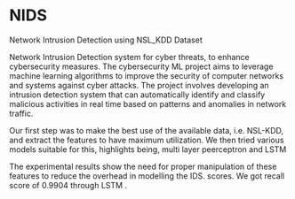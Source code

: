 # NIDS
Network Intrusion Detection using NSL_KDD Dataset

Network Intrusion Detection system for cyber threats, to enhance cybersecurity measures. The cybersecurity ML project aims to leverage machine learning algorithms to improve the security of computer networks and systems against cyber attacks. The project involves developing an intrusion detection system that can automatically identify and classify malicious activities in real time based on patterns and anomalies in network traffic.

Our first step was to make the best use of the available data, i.e. NSL-KDD, and extract the features to have maximum utilization. We then tried various models suitable for this, highlights being, multi layer peerceptron and LSTM

The experimental results show the need for proper manipulation of these features to reduce the overhead in modelling the IDS.  scores. We got recall score of  0.9904 through LSTM . 
